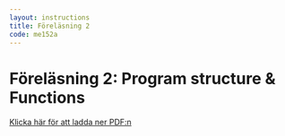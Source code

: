 ```yaml
---
layout: instructions
title: Föreläsning 2
code: me152a
---
```


# Föreläsning 2: Program structure & Functions

[Klicka här för att ladda ner PDF:n](pdf/l2_me152a.pdf)
